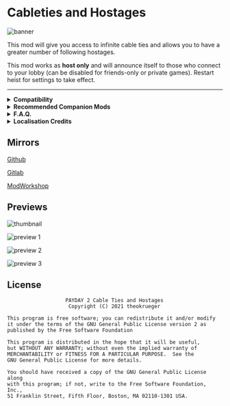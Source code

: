# Cableties and Hostages

![banner](https://github.com/theokrueger-mods/pd2-cableties-hostages/raw/master/img/banner.png)

This mod will give you access to infinite cable ties and allows you to have a greater number of following hostages. 

This mod works as **host only** and will announce itself to those who connect to your lobby (can be disabled for friends-only or private games).
Restart heist for settings to take effect.

----

<details>
  <summary><b>Compatibility</b></summary>
  I have no idea. If you encounter incompatibilities please provide evidence / examples in the comments.
</details>

<details>
  <summary><b>Recommended Companion Mods</b></summary>

**[Hostage Pathing Fix by Schmuddel](https://modworkshop.net/mod/16753)**
To make hostages actually come to you, reducing hostage management frustration

**[Moveable Intimidated Cop by TdlQ](https://pd2mods.z77.fr/moveable_intimidated_cop.html)**
To better accommodate pacifist stealth runs

</details>

<details>
  <summary><b>F.A.Q.</b></summary>

**Q: Will this mark me as a cheater?**
  
A: No, it will not.

**Q: Can this work if I'm not hosting?**
  
A: This mod does not work if you aren't hosting.

**Q: Why did you make this mod if alternatives exist**
  
A: This mod provides customizability and an all-in-one 'solution' to the unnecessary challenge of clean gameplay

</details>

<details>
  <summary><b>Localisation Credits</b></summary>

**English**
  
* [mercu (me)](https://modworkshop.net/user/84118)

Please submit localisations!
</details>

## Mirrors
[Github](https://github.com/theokrueger-mods/pd2-cableties-hostages)

[Gitlab](https://gitlab.com/theokrueger-mods/pd2-cableties-hostages)

[ModWorkshop](https://modworkshop.net/mod/31101)

## Previews

![thumbnail](https://github.com/theokrueger-mods/pd2-cableties-hostages/raw/master/img/thumbnail.gif)

![preview 1](https://github.com/theokrueger-mods/pd2-cableties-hostages/raw/master/img/prev1.jpg)

![preview 2](https://github.com/theokrueger-mods/pd2-cableties-hostages/raw/master/img/prev2.jpg)

![preview 3](https://github.com/theokrueger-mods/pd2-cableties-hostages/raw/master/img/prev3.jpg)

## License

```
                   PAYDAY 2 Cable Ties and Hostages
                    Copyright (C) 2021 theokrueger

This program is free software; you can redistribute it and/or modify
it under the terms of the GNU General Public License version 2 as
published by the Free Software Foundation

This program is distributed in the hope that it will be useful,
but WITHOUT ANY WARRANTY; without even the implied warranty of
MERCHANTABILITY or FITNESS FOR A PARTICULAR PURPOSE.  See the
GNU General Public License for more details.

You should have received a copy of the GNU General Public License along
with this program; if not, write to the Free Software Foundation, Inc.,
51 Franklin Street, Fifth Floor, Boston, MA 02110-1301 USA.
```

